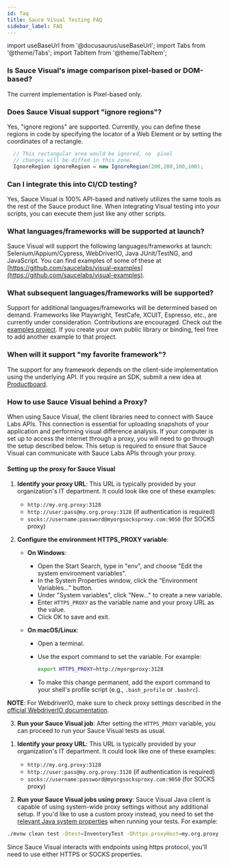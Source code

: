 ```yaml
---
id: faq
title: Sauce Visual Testing FAQ
sidebar_label: FAQ
---
```


import useBaseUrl from '@docusaurus/useBaseUrl';
import Tabs from '@theme/Tabs';
import TabItem from '@theme/TabItem';

### Is Sauce Visual's image comparison pixel-based or DOM-based?

The current implementation is Pixel-based only.

### Does Sauce Visual support "ignore regions"?

Yes, "ignore regions" are supported. Currently, you can define these regions in code by specifying the locator of a Web Element or by setting the coordinates of a rectangle.

```java
  // This rectangular area would be ignored, no  pixel
  // changes will be diffed in this zone.
  IgnoreRegion ignoreRegion = new IgnoreRegion(200,200,100,100);
```

### Can I integrate this into CI/CD testing?

Yes, Sauce Visual is 100% API-based and natively utilizes the same tools as the rest of the Sauce product line. When integrating Visual testing into your scripts, you can execute them just like any other scripts.

### What languages/frameworks will be supported at launch?

Sauce Visual will support the following languages/frameworks at launch: Selenium/Appium/Cypress, WebDriverIO, Java JUnit/TestNG, and JavaScript. You can find examples of some of these at [https://github.com/saucelabs/visual-examples](https://github.com/saucelabs/visual-examples).

### What subsequent languages/frameworks will be supported?

Support for additional languages/frameworks will be determined based on demand. Frameworks like Playwright, TestCafe, XCUIT, Espresso, etc., are currently under consideration. Contributions are encouraged. Check out the [examples project](https://github.com/saucelabs/visual-examples). If you create your own public library or binding, feel free to add another example to that project.

### When will it support "my favorite framework"?

The support for any framework depends on the client-side implementation using the underlying API. If you require an SDK, submit a new idea at [Productboard](https://portal.productboard.com/sauceprod/2-sauce-labs-portal/tabs/4-under-consideration/submit-idea).

### How to use Sauce Visual behind a Proxy?

When using Sauce Visual, the client libraries need to connect with Sauce Labs APIs. This connection is essential for uploading snapshots of your application and performing visual difference analysis. If your computer is set up to access the internet through a proxy, you will need to go through the setup described below. This setup is required to ensure that Sauce Visual can communicate with Sauce Labs APIs through your proxy.

#### Setting up the proxy for Sauce Visual

<Tabs>
<TabItem value="js" label="Javascript (WebdriverIO, Cypress, Storybook etc.)" default>

1. **Identify your proxy URL**: This URL is typically provided by your organization's IT department. It could look like one of these examples:

   - `http://my.org.proxy:3128`
   - `http://user:pass@my.org.proxy:3128` (if authentication is required)
   - `socks://username:password@myorgsocksproxy.com:9050` (for SOCKS proxy)

2. **Configure the environment HTTPS_PROXY variable**:

   - **On Windows**:
     - Open the Start Search, type in "env", and choose "Edit the system environment variables".
     - In the System Properties window, click the "Environment Variables..." button.
     - Under "System variables", click "New..." to create a new variable.
     - Enter `HTTPS_PROXY` as the variable name and your proxy URL as the value.
     - Click OK to save and exit.
   - **On macOS/Linux**:

     - Open a terminal.
     - Use the export command to set the variable. For example:

       ```bash
       export HTTPS_PROXY=http://myorgproxy:3128
       ```

     - To make this change permanent, add the export command to your shell's profile script (e.g., `.bash_profile` or `.bashrc`).
  
  **NOTE**: For WebdriverIO, make sure to check proxy settings described in the [official WebdriverIO documentation](https://webdriver.io/docs/proxy/#proxy-between-driver-and-test).

3. **Run your Sauce Visual job**: After setting the `HTTPS_PROXY` variable, you can proceed to run your Sauce Visual tests as usual.

</TabItem>
<TabItem value="java" label="Java (Selenium WebDriver)">

1. **Identify your proxy URL**: This URL is typically provided by your organization's IT department. It could look like one of these examples:

   - `http://my.org.proxy:3128`
   - `http://user:pass@my.org.proxy:3128` (if authentication is required)
   - `socks://username:password@myorgsocksproxy.com:9050` (for SOCKS proxy)

2. **Run your Sauce Visual jobs using proxy**:
   Sauce Visual Java client is capable of using system-wide proxy settings without any additional setup. If you'd like to use a custom proxy instead,
   you need to set the [relevant Java system properties](https://docs.oracle.com/en/java/javase/11/docs/api/java.base/java/net/doc-files/net-properties.html) when running your tests. For example:

```bash
./mvnw clean test -Dtest=InventoryTest -Dhttps.proxyHost=my.org.proxy -Dhttps.proxyPort=3128
```

Since Sauce Visual interacts with endpoints using https protocol, you'll need to use either HTTPS or SOCKS properties.

</TabItem>
</Tabs>

